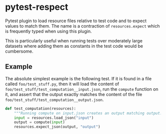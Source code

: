 # pytest-respect

Pytest plugin to load resource files relative to test code and to expect values to match them. The name is a contraction of `resources.expect` which is frequently typed when using this plugin.

This is particularly useful when running tests over moderately large datasets where adding them as constants in the test code would be cumbersome.

## Example

The absolute simplest example is the following test. If it is found in a file called `foo/test_stuff.py`, then it will load the content of `foo/test_stuff/test_computation__input.json`, run the `compute` function on it, and assert that the output exactly matches the content of the file `foo/test_stuff/test_computation__output.json`.

```python
def test_computation(resources):
    """Running compute on input.json creates an output matching output.json"""
    input = resources.load_json("input")
    output = compute(input)
    resources.expect_json(output, "output")
```